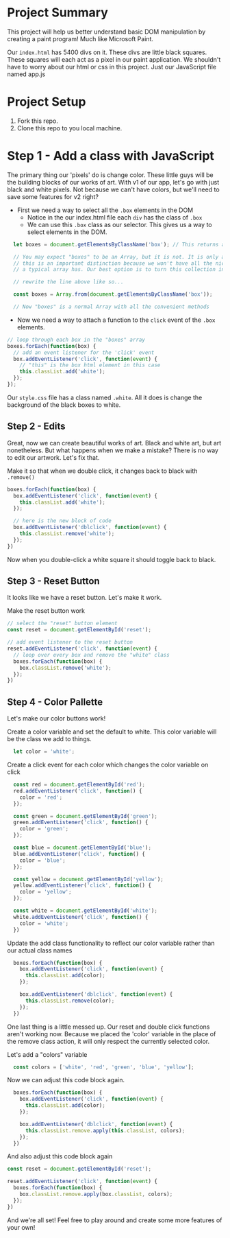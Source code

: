 # Project Summary

This project will help us better understand basic DOM manipulation by creating a paint program! Much like Microsoft Paint.

Our `index.html` has 5400 divs on it. These divs are little black squares. These squares will each act
as a pixel in our paint application. We shouldn't have to worry about our html or css in this project.
Just our JavaScript file named app.js


# Project Setup

1. Fork this repo.
2. Clone this repo to you local machine.


# Step 1 - Add a class with JavaScript

The primary thing our 'pixels' do is change color. These little guys will be the building blocks
of our works of art. With v1 of our app, let's go with just black and white pixels. Not because we
can't have colors, but we'll need to save some features for v2 right?

- First we need a way to select all the `.box` elements in the DOM
  - Notice in the our index.html file each `div` has the class of `.box`
  - We can use this `.box` class as our selector. This gives us a way to select elements in the DOM.

``` javascript
  let boxes = document.getElementsByClassName('box'); // This returns an HTMLCollection

  // You may expect "boxes" to be an Array, but it is not. It is only array-like,
  // this is an important distinction because we won't have all the nice methods that
  // a typical array has. Our best option is to turn this collection into an Array manually

  // rewrite the line above like so...

  const boxes = Array.from(document.getElementsByClassName('box'));

  // Now "boxes" is a normal Array with all the convenient methods
```

- Now we need a way to attach a function to the `click` event of the `.box` elements.

```javascript
// loop through each box in the "boxes" array
boxes.forEach(function(box) {
  // add an event listener for the 'click' event
  box.addEventListener('click', function(event) {
    // "this" is the box html element in this case
    this.classList.add('white');
  });
});
```

Our `style.css` file has a class named `.white`. All it does is change the background of the black boxes to white.

## Step 2 - Edits

Great, now we can create beautiful works of art. Black and white art, but art nonetheless. But what happens when we make a mistake? There is no way to edit our artwork. Let's fix that.

Make it so that when we double click, it changes back to black with `.remove()`

``` javascript
boxes.forEach(function(box) {
  box.addEventListener('click', function(event) {
    this.classList.add('white');
  });

  // here is the new block of code
  box.addEventListener('dblclick', function(event) {
    this.classList.remove('white');
  });
})
```

Now when you double-click a white square it should toggle back to black.

## Step 3 - Reset Button

It looks like we have a reset button. Let's make it work.

Make the reset button work

``` javascript
// select the "reset" button element
const reset = document.getElementById('reset');

// add event listener to the reset button
reset.addEventListener('click', function(event) {
  // loop over every box and remove the "white" class
  boxes.forEach(function(box) {
    box.classList.remove('white');
  });
})
```

## Step 4 - Color Pallette

Let's make our color buttons work!

Create a color variable and set the default to white. This color variable will be the class we add to things.

``` javascript
  let color = 'white';
```

Create a click event for each color which changes the color variable on click

``` javascript
  const red = document.getElementById('red');
  red.addEventListener('click', function() {
    color = 'red';
  });

  const green = document.getElementById('green');
  green.addEventListener('click', function() {
    color = 'green';
  });

  const blue = document.getElementById('blue');
  blue.addEventListener('click', function() {
    color = 'blue';
  });

  const yellow = document.getElementById('yellow');
  yellow.addEventListener('click', function() {
    color = 'yellow';
  });

  const white = document.getElementById('white');
  white.addEventListener('click', function() {
    color = 'white';
  })
```

Update the add class functionality to reflect our color variable rather than our actual class names

``` javascript
  boxes.forEach(function(box) {
    box.addEventListener('click', function(event) {
      this.classList.add(color);
    });

    box.addEventListener('dblclick', function(event) {
      this.classList.remove(color);
    });
  })
```

One last thing is a little messed up. Our reset and double click functions aren't working now.
Because we placed the 'color' variable in the place of the remove class action, it will only respect
the currently selected color.

Let's add a "colors" variable

```javascript
  const colors = ['white', 'red', 'green', 'blue', 'yellow'];
```

Now we can adjust this code block again.

``` javascript
  boxes.forEach(function(box) {
    box.addEventListener('click', function(event) {
      this.classList.add(color);
    });

    box.addEventListener('dblclick', function(event) {
      this.classList.remove.apply(this.classList, colors);
    });
  })
```

And also adjust this code block again

```javascript
const reset = document.getElementById('reset');

reset.addEventListener('click', function(event) {
  boxes.forEach(function(box) {
    box.classList.remove.apply(box.classList, colors);
  });
})
```

And we're all set! Feel free to play around and create some more features of your own!
